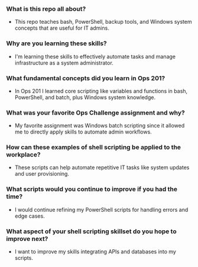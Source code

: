 ### What is this repo all about?

* This repo teaches bash, PowerShell, backup tools, and Windows system concepts that are useful for IT admins.

### Why are you learning these skills?

* I'm learning these skills to effectively automate tasks and manage infrastructure as a system administrator.
  
### What fundamental concepts did you learn in Ops 201?

* In Ops 201 I learned core scripting like variables and functions in bash, PowerShell, and batch, plus Windows system knowledge.

### What was your favorite Ops Challenge assignment and why?

* My favorite assignment was Windows batch scripting since it allowed me to directly apply skills to automate admin workflows.
  
### How can these examples of shell scripting be applied to the workplace?

* These scripts can help automate repetitive IT tasks like system updates and user provisioning.
  
### What scripts would you continue to improve if you had the time?

* I would continue refining my PowerShell scripts for handling errors and edge cases.
  
### What aspect of your shell scripting skillset do you hope to improve next?

* I want to improve my skills integrating APIs and databases into my scripts.
